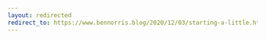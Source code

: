 ```yaml
---
layout: redirected
redirect_to: https://www.bennorris.blog/2020/12/03/starting-a-little.html
---
```

